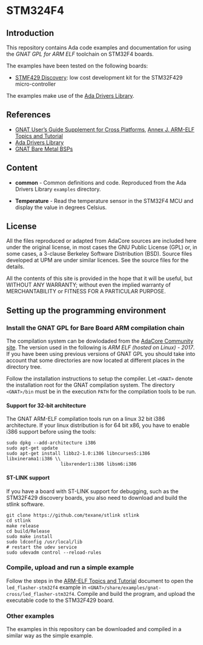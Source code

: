 # STM324F4

## Introduction

This repository contains Ada code examples and documentation for using the *GNAT GPL for ARM ELF* toolchain on STM32F4 boards. 

The examples have been tested on the following boards:

* [STMF429 Discovery](http://www.st.com/en/evaluation-tools/32f429idiscovery.html): low cost development kit for the STM32F429 micro-controller 

The examples make use of the [Ada Drivers Library](https://github.com/AdaCore/Ada_Drivers_Library).

## References

* [GNAT User’s Guide Supplement for Cross Platforms](https://docs.adacore.com/gnat_ugx-docs/html/gnat_ugx/gnat_ugx.html), [Annex J. ARM-ELF Topics and Tutorial](https://docs.adacore.com/gnat_ugx-docs/html/gnat_ugx/gnat_ugx/arm-elf_topics_and_tutorial.html)
* [Ada Drivers Library](https://github.com/AdaCore/Ada_Drivers_Library)
* [GNAT Bare Metal BSPs](https://github.com/AdaCore/bb-runtimes)

## Content

* **common** - Common definitions and code. Reproduced from the Ada Drivers Library `examples` directory.

* **Temperature** - Read the temperature sensor in the STM32F4 MCU and display the value in degrees Celsius.

## License

All the files reproduced or adapted from AdaCore sources are included here under the original license, in most cases the GNU Public License (GPL) or, in some cases, a 3-clause Berkeley Software Distribution (BSD). Source files developed at UPM are under similar licences. See the source files for the details. 

All the contents of this site is provided in the hope that it will be useful, but WITHOUT ANY WARRANTY;  without even the  implied warranty of MERCHANTABILITY or FITNESS FOR A PARTICULAR PURPOSE.    

## Setting up the programming environment

### Install the GNAT GPL for Bare Board ARM compilation chain

The compilation system can be dowlodaded from the [AdaCore Community site](https://www.adacore.com/community). The version used in the following is *ARM ELF (hosted on Linux) - 2017*. If you have been using previous versions of GNAT GPL you should take into account that some directories are now located at different places in the directory tree.

Follow the installation instructions to setup the compiler. Let `<GNAT>` denote the installation root for the  GNAT compilation system. 
The directory `<GNAT>/bin` must be in the execution `PATH` for the compilation tools to be run.

#### Support for 32-bit architecture
The GNAT ARM-ELF compilation tools run on a linux 32 bit i386 architecture. If your linux distribution is for 64 bit x86, you have to enable i386 support before using the tools:

```
sudo dpkg --add-architecture i386
sudo apt-get update
sudo apt-get install libbz2-1.0:i386 libncurses5:i386 libxinerama1:i386 \\
                    libxrender1:i386 libsm6:i386
```

#### ST-LINK support

If you have a board with ST-LINK support for debugging, such as the STM32F429 discovery boards, you also need to download and build the stlink software.

```
git clone https://github.com/texane/stlink stlink
cd stlink
make release
cd build/Release
sudo make install
sudo ldconfig /usr/local/lib
# restart the udev service
sudo udevadm control --reload-rules
```

### Compile, upload and run a simple example

Follow the steps in the [ARM-ELF Topics and Tutorial](https://docs.adacore.com/gnat_ugx-docs/html/gnat_ugx/gnat_ugx/arm-elf_topics_and_tutorial.html) document to open the `led_flasher-stm32f4` example in `<GNAT>/share/examples/gnat-cross/led_flasher-stm32f4`. Compile and build the program, and upload the executable code to the STM32F429 board. 

### Other examples

The examples in this repository can be downloaded and compiled in a similar way as the simple example.




